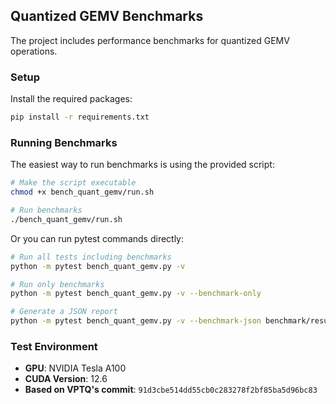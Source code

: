 ## Quantized GEMV Benchmarks

The project includes performance benchmarks for quantized GEMV operations.

### Setup

Install the required packages:

```bash
pip install -r requirements.txt
```

### Running Benchmarks

The easiest way to run benchmarks is using the provided script:

```bash
# Make the script executable
chmod +x bench_quant_gemv/run.sh

# Run benchmarks
./bench_quant_gemv/run.sh
```

Or you can run pytest commands directly:

```bash
# Run all tests including benchmarks
python -m pytest bench_quant_gemv.py -v

# Run only benchmarks
python -m pytest bench_quant_gemv.py -v --benchmark-only

# Generate a JSON report
python -m pytest bench_quant_gemv.py -v --benchmark-json benchmark/results.json
```

### Test Environment

- **GPU**: NVIDIA Tesla A100
- **CUDA Version**: 12.6
- **Based on VPTQ's commit**: `91d3cbe514dd55cb0c283278f2bf85ba5d96bc83`
